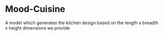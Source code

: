 # Mood-Cuisine
A model which generates the kitchen design based on the length x breadth x height dimensions we provide
